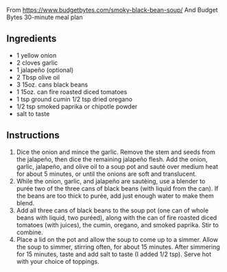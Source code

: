 From https://www.budgetbytes.com/smoky-black-bean-soup/
And Budget Bytes 30-minute meal plan

## Ingredients

- 1 yellow onion
- 2 cloves garlic
- 1 jalapeño (optional)
- 2 Tbsp olive oil
- 3 15oz. cans black beans
- 1 15oz. can fire roasted diced tomatoes
- 1 tsp ground cumin 1/2 tsp dried oregano
- 1/2 tsp smoked paprika or chipotle powder
- salt to taste

## Instructions

1. Dice the onion and mince the garlic. Remove the stem and  seeds from the jalapeño, then dice the remaining jalapeño  flesh. Add the onion, garlic, jalapeño, and olive oil to a soup  pot and sauté over medium heat for about 5 minutes, or until  the onions are soft and translucent. 
2. While the onion, garlic, and jalapeño are sautèing, use a  blender to purée two of the three cans of black beans (with  liquid from the can). If the beans are too thick to purée, add  just enough water to make them blend. 
3. Add all three cans of black beans to the soup pot (one can  of whole beans with liquid, two puréed), along with the can of  fire roasted diced tomatoes (with juices), the cumin, oregano,  and smoked paprika. Stir to combine. 
4. Place a lid on the pot and allow the soup to come up to a  simmer. Allow the soup to simmer, stirring often, for about 15  minutes. After simmering for 15 minutes, taste and add salt to  taste (I added 1/2 tsp). Serve hot with your choice of toppings. 


